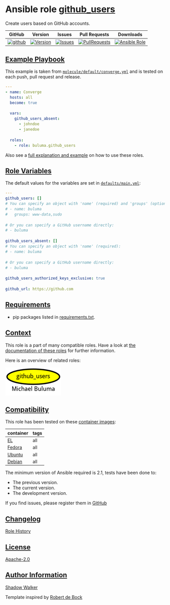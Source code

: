 # Ansible role [github_users](https://galaxy.ansible.com/ui/standalone/roles/buluma/github_users/documentation)

Create users based on GitHub accounts.

|GitHub|Version|Issues|Pull Requests|Downloads|
|------|-------|------|-------------|---------|
|[![github](https://github.com/buluma/ansible-role-github_users/actions/workflows/molecule.yml/badge.svg)](https://github.com/buluma/ansible-role-github_users/actions/workflows/molecule.yml)|[![Version](https://img.shields.io/github/release/buluma/ansible-role-github_users.svg)](https://github.com/buluma/ansible-role-github_users/releases/)|[![Issues](https://img.shields.io/github/issues/buluma/ansible-role-github_users.svg)](https://github.com/buluma/ansible-role-github_users/issues/)|[![PullRequests](https://img.shields.io/github/issues-pr-closed-raw/buluma/ansible-role-github_users.svg)](https://github.com/buluma/ansible-role-github_users/pulls/)|[![Ansible Role](https://img.shields.io/ansible/role/d/buluma/github_users)](https://galaxy.ansible.com/ui/standalone/roles/buluma/github_users/documentation)|

## [Example Playbook](#example-playbook)

This example is taken from [`molecule/default/converge.yml`](https://github.com/buluma/ansible-role-github_users/blob/master/molecule/default/converge.yml) and is tested on each push, pull request and release.

```yaml
---
- name: Converge
  hosts: all
  become: true

  vars:
    github_users_absent:
      - johndoe
      - janedoe

  roles:
    - role: buluma.github_users
```

Also see a [full explanation and example](https://buluma.github.io/how-to-use-these-roles.html) on how to use these roles.

## [Role Variables](#role-variables)

The default values for the variables are set in [`defaults/main.yml`](https://github.com/buluma/ansible-role-github_users/blob/master/defaults/main.yml):

```yaml
---
github_users: []
# You can specify an object with 'name' (required) and 'groups' (optional):
# - name: buluma
#   groups: www-data,sudo

# Or you can specify a GitHub username directly:
# - buluma

github_users_absent: []
# You can specify an object with 'name' (required):
# - name: buluma

# Or you can specify a GitHub username directly:
# - buluma

github_users_authorized_keys_exclusive: true

github_url: https://github.com
```

## [Requirements](#requirements)

- pip packages listed in [requirements.txt](https://github.com/buluma/ansible-role-github_users/blob/master/requirements.txt).


## [Context](#context)

This role is a part of many compatible roles. Have a look at [the documentation of these roles](https://buluma.github.io/) for further information.

Here is an overview of related roles:

![dependencies](https://raw.githubusercontent.com/buluma/ansible-role-github_users/png/requirements.png "Dependencies")

## [Compatibility](#compatibility)

This role has been tested on these [container images](https://hub.docker.com/u/buluma):

|container|tags|
|---------|----|
|[EL](https://hub.docker.com/repository/docker/buluma/enterpriselinux/general)|all|
|[Fedora](https://hub.docker.com/repository/docker/buluma/fedora/general)|all|
|[Ubuntu](https://hub.docker.com/repository/docker/buluma/ubuntu/general)|all|
|[Debian](https://hub.docker.com/repository/docker/buluma/debian/general)|all|

The minimum version of Ansible required is 2.1, tests have been done to:

- The previous version.
- The current version.
- The development version.

If you find issues, please register them in [GitHub](https://github.com/buluma/ansible-role-github_users/issues)

## [Changelog](#changelog)

[Role History](https://github.com/buluma/ansible-role-github_users/blob/master/CHANGELOG.md)

## [License](#license)

[Apache-2.0](https://github.com/buluma/ansible-role-github_users/blob/master/LICENSE)

## [Author Information](#author-information)

[Shadow Walker](https://buluma.github.io/)


Template inspired by [Robert de Bock](https://github.com/robertdebock)
